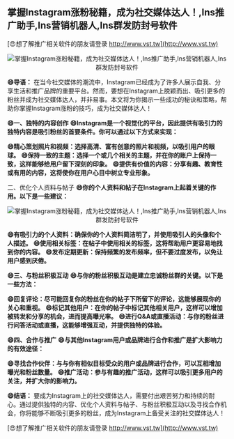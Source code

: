 ## **掌握Instagram涨粉秘籍，成为社交媒体达人！,Ins推广助手,Ins营销机器人,Ins群发防封号软件**

[😍想了解推广相关软件的朋友请登录 http://www.vst.tw](http://www.vst.tw)

 <center><img src="https://vst.tw/MP4/tuiguang/png/6.png" alt="掌握Instagram涨粉秘籍，成为社交媒体达人！,Ins推广助手,Ins营销机器人,Ins群发防封号软件"></center>

**😄导语：**
在当今社交媒体的潮流中，Instagram已经成为了许多人展示自我、分享生活和推广品牌的重要平台。然而，要想在Instagram上脱颖而出、吸引更多的粉丝并成为社交媒体达人，并非易事。本文将为你揭示一些成功的秘诀和策略，帮助你掌握Instagram涨粉的技巧，成为社交媒体达人！

**😄一、独特的内容创作**
**😄Instagram是一个视觉化的平台，因此提供有吸引力的独特内容是吸引粉丝的首要条件。你可以通过以下方式来实现：**

**😄精心策划照片和视频：选择高清、富有创意的照片和视频，以吸引用户的眼球。**
**😄保持一致的主题：选择一个或几个相关的主题，并在你的账户上保持一致，这样能够给用户留下深刻的印象。**
**😄提供有价值的内容：分享有趣、教育性或有用的内容，这将使你在用户心目中树立专业形象。**

二、优化个人资料与帖子
**😄你的个人资料和帖子在Instagram上起着关键的作用。以下是一些建议：**

 <center><img src="https://vst.tw/MP4/tuiguang/png/7.png" alt="掌握Instagram涨粉秘籍，成为社交媒体达人！,Ins推广助手,Ins营销机器人,Ins群发防封号软件"></center>

**😄有吸引力的个人资料：确保你的个人资料简洁明了，并使用吸引人的头像和个人描述。**
**😄使用相关标签：在帖子中使用相关的标签，这将帮助用户更容易地找到你的内容。**
**😄发布定期更新：保持频繁的发布频率，但不要过度发布，以免让用户感到厌倦。**

**😄三、与粉丝积极互动**
**😄与你的粉丝积极互动是建立忠诚粉丝群的关键。以下是一些方法：**

**😄回复评论：尽可能回复你的粉丝在你的帖子下所留下的评论，这能够展现你的关心和重视。**
**😄标记其他用户：在你的帖子中标记其他相关用户，这样可以增加被转发和分享的机会，进而提高曝光率。**
**😄进行Q&A或直播活动：与你的粉丝进行问答活动或直播，这能够增强互动，并提供独特的体验。**

**😄四、合作与推广**
**😄与其他Instagram用户或品牌进行合作和推广是扩大影响力的有效途径：**

**😄寻找合作伙伴：与与你有相似目标受众的用户或品牌进行合作，可以互相增加曝光和粉丝数量。**
**😄推广活动：参与有趣的推广活动，这样可以吸引更多用户的关注，并扩大你的影响力。**

**😄结语：**
要成为Instagram上的社交媒体达人，需要付出艰苦努力和持续的耐心。通过提供独特的内容、优化个人资料与帖子、与粉丝积极互动以及寻找合作机会，你将能够不断吸引更多的粉丝，成为Instagram上备受关注的社交媒体达人！

[😍想了解推广相关软件的朋友请登录 http://www.vst.tw](http://www.vst.tw)



